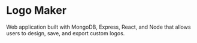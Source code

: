 # Logo Maker
Web application built with MongoDB, Express, React, and Node that allows users to design, save, and export custom logos.
